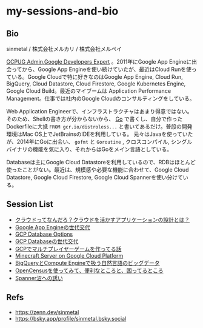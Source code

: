# my-sessions-and-bio

## Bio

sinmetal / 株式会社メルカリ / 株式会社メルペイ 

[GCPUG Admin](https://gcpug.jp),[Google Developers Expert](https://g.dev/sinmetal) 。2011年にGoogle App Engineに出会ってから、Google App Engineを使い続けていたが、最近はCloud Runを使っている。Google Cloudで特に好きなのはGoogle App Engine, Cloud Run, BigQuery, Cloud Datastore, Cloud Firestore, Google Kubernetes Engine, Google Cloud Build。最近のマイブームは Application Performance Management。仕事では社内のGoogle Cloudのコンサルティングをしている。

Web Application Engineerで、インフラストラクチャはあまり得意ではない。そのため、Shellの書き方が分からないから、 [Go](https://golang.org/) で書くし、自分で作ったDockerfileに大抵 `FROM gcr.io/distroless...` と書いてあるだけ。普段の開発環境はMac OS上でJetBrainsのIDEを利用している。
元々はJavaを使っていたが、2014年にGoに出会い、 `gofmt` と `Goroutine` , クロスコンパイル, シングルバイナリの機能を気に入り、それからはGoをメイン言語としている。

Databaseは主にGoogle Cloud Datastoreを利用しているので、RDBはほとんど使ったことがない。最近は、規模感や必要な機能に合わせて、Google Cloud Datastore, Google Cloud Firestore, Google Cloud Spannerを使い分けている。

## Session List

* [クラウドってなんだろ？クラウドを活かすアプリケーションの設計とは？](https://docs.google.com/presentation/d/1WOnNqXKVDSWkgMnct66ml9wpW2ooAi2CMwVMRWTC2ck/edit#slide=id.g3cf2532adc_0_136)
* [Google App Engineの世代交代](https://docs.google.com/presentation/d/1trxz4_ksRyHdj2cAGVKiy3gtx7q1-AE06XbzLraBD44/edit#slide=id.p)
* [GCP Database Options](https://docs.google.com/presentation/d/1ndCwz8hIDOvUBqHXwHc7oDB3Cs0lSRa7M4PGfapy7zQ/edit#slide=id.g3cf2532adc_0_136)
* [GCP Databaseの世代交代](https://docs.google.com/presentation/d/11Jp1gt-n8LxVgrHBRy1ym6iJMsKww-mit1A00IS-oHk/edit#slide=id.g3cf2532adc_0_136)
* [GCPでマルチプレイヤーゲームを作ってる話](https://docs.google.com/presentation/d/1UyPATSN4ec2M8JUyLPpT7C1Z8b53j_9N4MCOR6A5im4/edit#slide=id.p)
* [Minecraft Server on Google Cloud Platform](https://sinmetal-slide.appspot.com/20170707-sinmetalcraft/sinmetalcraft.slide#1)
* [BigQueryとCompute Engineで扱う自然言語のビッグデータ](https://docs.google.com/presentation/d/1y5EDFW_HdrS4cpYXUeTArVzvsUrtN_RamL2sqBHwIm8/edit#slide=id.g16af37ca58_1_0)
* [OpenCensusを使ってみて、便利なところと、困ってるところ](https://docs.google.com/presentation/d/1J0fh9_C-Juhy1N3EB1G9PqR8NRWgwJjb0VCy7VfRbXI/edit#slide=id.p)
* [Spanner沼への誘い](https://docs.google.com/presentation/d/1LlrIvkv02Jj1OvjKWsKnMNbR3Np72rUxWqatmzywLPI/edit#slide=id.p)

## Refs

* https://zenn.dev/sinmetal
* https://bsky.app/profile/sinmetal.bsky.social
